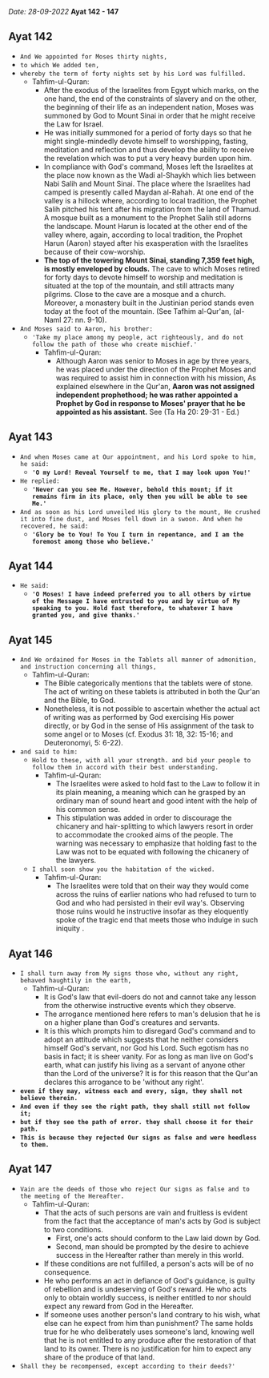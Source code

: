 *Date: 28-09-2022*
**Ayat 142 - 147**

## Ayat 142

- `And We appointed for Moses thirty nights,`
- `to which We added ten,`
- `whereby the term of forty nights set by his Lord was fulfilled.`
  - Tahfim-ul-Quran:
    - After the exodus of the Israelites from Egypt which marks, on the one hand, the end of the constraints of slavery and on the other, the beginning of their life as an independent nation, Moses was summoned by God to Mount Sinai in order that he might receive the Law for Israel.
    - He was initially summoned for a period of forty days so that he might single-mindedly devote himself to worshipping, fasting, meditation and reflection and thus develop the ability to receive the revelation which was to put a very heavy burden upon him.
    - In compliance with God's command, Moses left the Israelites at the place now known as the Wadi al-Shaykh which lies between Nabi Salih and Mount Sinai. The place where the Israelites had camped is presently called Maydan al-Rahah. At one end of the valley is a hillock where, according to local tradition, the Prophet Salih pitched his tent after his migration from the land of Thamud. A mosque built as a monument to the Prophet Salih still adorns the landscape. Mount Harun is located at the other end of the valley where, again, according to local tradition, the Prophet Harun (Aaron) stayed after his exasperation with the Israelites because of their cow-worship.
    - **The top of the towering Mount Sinai, standing 7,359 feet high, is mostly enveloped by clouds.** The cave to which Moses retired for forty days to devote himself to worship and meditation is situated at the top of the mountain, and still attracts many pilgrims. Close to the cave are a mosque and a church. Moreover, a monastery built in the Justinian period stands even today at the foot of the mountain. (See Tafhim al-Qur'an, (al-Naml 27: nn. 9-10).
- `And Moses said to Aaron, his brother:`
  - `'Take my place among my people, act righteously, and do not follow the path of those who create mischief.'`
    - Tahfim-ul-Quran:
      - Although Aaron was senior to Moses in age by three years, he was placed under the direction of the Prophet Moses and was required to assist him in connection with his mission, As explained elsewhere in the Qur'an, **Aaron was not assigned independent prophethood; he was rather appointed a Prophet by God in response to Moses' prayer that he be appointed as his assistant.** See (Ta Ha 20: 29-31 - Ed.)


## Ayat 143

- `And when Moses came at Our appointment, and his Lord spoke to him, he said:`
  - **`'O my Lord! Reveal Yourself to me, that I may look upon You!'`**
- `He replied:`
  - **`'Never can you see Me. However, behold this mount; if it remains firm in its place, only then you will be able to see Me.'`**
- `And as soon as his Lord unveiled His glory to the mount, He crushed it into fine dust, and Moses fell down in a swoon. And when he recovered, he said:`
  - **`'Glory be to You! To You I turn in repentance, and I am the foremost among those who believe.'`**


## Ayat 144

- `He said:`
  - **`'O Moses! I have indeed preferred you to all others by virtue of the Message I have entrusted to you and by virtue of My speaking to you. Hold fast therefore, to whatever I have granted you, and give thanks.'`**

## Ayat 145

- `And We ordained for Moses in the Tablets all manner of admonition, and instruction concerning all things,`
  - Tahfim-ul-Quran:
    - The Bible categorically mentions that the tablets were of stone. The act of writing on these tablets is attributed in both the Qur'an and the Bible, to God. 
    - Nonetheless, it is not possible to ascertain whether the actual act of writing was as performed by God exercising His power directly, or by God in the sense of His assignment of the task to some angel or to Moses (cf. Exodus 31: 18, 32: 15-16; and Deuteronomyi, 5: 6-22).
- `and said to him:`
  - `Hold to these, with all your strength. and bid your people to follow them in accord with their best understanding.`
    - Tahfim-ul-Quran:
      - The Israelites were asked to hold fast to the Law to follow it in its plain meaning, a meaning which can he grasped by an ordinary man of sound heart and good intent with the help of his common sense.
      - This stipulation was added in order to discourage the chicanery and hair-splitting to which lawyers resort in order to accommodate the crooked aims of the people. The warning was necessary to emphasize that holding fast to the Law was not to be equated with following the chicanery of the lawyers.
  - `I shall soon show you the habitation of the wicked.`
    - Tahfim-ul-Quran:
      - The Israelites were told that on their way they would come across the ruins of earlier nations who had refused to turn to God and who had persisted in their evil way's. Observing those ruins would he instructive insofar as they eloquently spoke of the tragic end that meets those who indulge in such iniquity .

## Ayat 146

- `I shall turn away from My signs those who, without any right, behaved haughtily in the earth,`
  - Tahfim-ul-Quran:
    - It is God's law that evil-doers do not and cannot take any lesson from the otherwise instructive events which they observe.
    - The arrogance mentioned here refers to man's delusion that he is on a higher plane than God's creatures and servants.
    - It is this which prompts him to disregard God's command and to adopt an attitude which suggests that he neither considers himself God's servant, nor God his Lord. Such egotism has no basis in fact; it is sheer vanity. For as long as man live on God's earth, what can justify his living as a servant of anyone other than the Lord of the universe? It is for this reason that the Qur'an declares this arrogance to be 'without any right'.
- **`even if they may, witness each and every, sign, they shall not believe therein.`**
- **`And even if they see the right path, they shall still not follow it;`**
- **`but if they see the path of error. they shall choose it for their path.`**
- **`This is because they rejected Our signs as false and were heedless to them.`**


## Ayat 147

- `Vain are the deeds of those who reject Our signs as false and to the meeting of the Hereafter.`
  - Tahfim-ul-Quran:
    - That the acts of such persons are vain and fruitless is evident from the fact that the acceptance of man's acts by God is subject to two conditions.
      - First, one's acts should conform to the Law laid down by God.
      - Second, man should be prompted by the desire to achieve success in the Hereafter rather than merely in this world.
    - If these conditions are not fulfilled, a person's acts will be of no consequence. 
    - He who performs an act in defiance of God's guidance, is guilty of rebellion and is undeserving of God's reward. He who acts only to obtain worldly success, is neither entitled to nor should expect any reward from God in the Hereafter.
    - If someone uses another person's land contrary to his wish, what else can he expect from him than punishment? The same holds true for he who deliberately uses someone's land, knowing well that he is not entitled to any produce after the restoration of that land to its owner. There is no justification for him to expect any share of the produce of that land.
- `Shall they be recompensed, except according to their deeds?'`